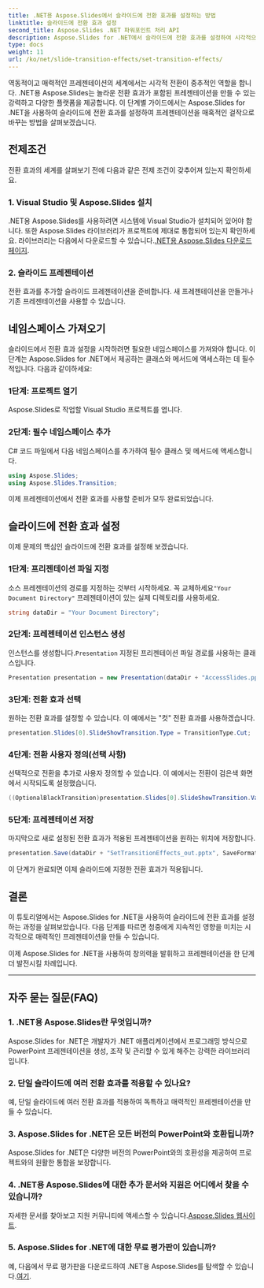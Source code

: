 ```yaml
---
title: .NET용 Aspose.Slides에서 슬라이드에 전환 효과를 설정하는 방법
linktitle: 슬라이드에 전환 효과 설정
second_title: Aspose.Slides .NET 파워포인트 처리 API
description: Aspose.Slides for .NET에서 슬라이드에 전환 효과를 설정하여 시각적으로 멋진 프레젠테이션을 만드는 방법을 알아보세요. 원활한 경험을 위해 단계별 가이드를 따르세요.
type: docs
weight: 11
url: /ko/net/slide-transition-effects/set-transition-effects/
---
```


역동적이고 매력적인 프레젠테이션의 세계에서는 시각적 전환이 중추적인 역할을 합니다. .NET용 Aspose.Slides는 놀라운 전환 효과가 포함된 프레젠테이션을 만들 수 있는 강력하고 다양한 플랫폼을 제공합니다. 이 단계별 가이드에서는 Aspose.Slides for .NET을 사용하여 슬라이드에 전환 효과를 설정하여 프레젠테이션을 매혹적인 걸작으로 바꾸는 방법을 살펴보겠습니다.

## 전제조건

전환 효과의 세계를 살펴보기 전에 다음과 같은 전제 조건이 갖추어져 있는지 확인하세요.

### 1. Visual Studio 및 Aspose.Slides 설치

 .NET용 Aspose.Slides를 사용하려면 시스템에 Visual Studio가 설치되어 있어야 합니다. 또한 Aspose.Slides 라이브러리가 프로젝트에 제대로 통합되어 있는지 확인하세요. 라이브러리는 다음에서 다운로드할 수 있습니다.[.NET용 Aspose.Slides 다운로드 페이지](https://releases.aspose.com/slides/net/).

### 2. 슬라이드 프레젠테이션

전환 효과를 추가할 슬라이드 프레젠테이션을 준비합니다. 새 프레젠테이션을 만들거나 기존 프레젠테이션을 사용할 수 있습니다.

## 네임스페이스 가져오기

슬라이드에서 전환 효과 설정을 시작하려면 필요한 네임스페이스를 가져와야 합니다. 이 단계는 Aspose.Slides for .NET에서 제공하는 클래스와 메서드에 액세스하는 데 필수적입니다. 다음과 같이하세요:

### 1단계: 프로젝트 열기

Aspose.Slides로 작업할 Visual Studio 프로젝트를 엽니다.

### 2단계: 필수 네임스페이스 추가

C# 코드 파일에서 다음 네임스페이스를 추가하여 필수 클래스 및 메서드에 액세스합니다.

```csharp
using Aspose.Slides;
using Aspose.Slides.Transition;
```

이제 프레젠테이션에서 전환 효과를 사용할 준비가 모두 완료되었습니다.

## 슬라이드에 전환 효과 설정

이제 문제의 핵심인 슬라이드에 전환 효과를 설정해 보겠습니다.

### 1단계: 프리젠테이션 파일 지정

 소스 프레젠테이션의 경로를 지정하는 것부터 시작하세요. 꼭 교체하세요`"Your Document Directory"` 프레젠테이션이 있는 실제 디렉토리를 사용하세요.

```csharp
string dataDir = "Your Document Directory";
```

### 2단계: 프레젠테이션 인스턴스 생성

 인스턴스를 생성합니다.`Presentation` 지정된 프리젠테이션 파일 경로를 사용하는 클래스입니다.

```csharp
Presentation presentation = new Presentation(dataDir + "AccessSlides.pptx");
```

### 3단계: 전환 효과 선택

원하는 전환 효과를 설정할 수 있습니다. 이 예에서는 "컷" 전환 효과를 사용하겠습니다.

```csharp
presentation.Slides[0].SlideShowTransition.Type = TransitionType.Cut;
```

### 4단계: 전환 사용자 정의(선택 사항)

선택적으로 전환을 추가로 사용자 정의할 수 있습니다. 이 예에서는 전환이 검은색 화면에서 시작되도록 설정했습니다.

```csharp
((OptionalBlackTransition)presentation.Slides[0].SlideShowTransition.Value).FromBlack = true;
```

### 5단계: 프레젠테이션 저장

마지막으로 새로 설정된 전환 효과가 적용된 프레젠테이션을 원하는 위치에 저장합니다.

```csharp
presentation.Save(dataDir + "SetTransitionEffects_out.pptx", SaveFormat.Pptx);
```

이 단계가 완료되면 이제 슬라이드에 지정한 전환 효과가 적용됩니다.

## 결론

이 튜토리얼에서는 Aspose.Slides for .NET을 사용하여 슬라이드에 전환 효과를 설정하는 과정을 살펴보았습니다. 다음 단계를 따르면 청중에게 지속적인 영향을 미치는 시각적으로 매력적인 프레젠테이션을 만들 수 있습니다.

이제 Aspose.Slides for .NET을 사용하여 창의력을 발휘하고 프레젠테이션을 한 단계 더 발전시킬 차례입니다.

---

## 자주 묻는 질문(FAQ)

### 1. .NET용 Aspose.Slides란 무엇입니까?

Aspose.Slides for .NET은 개발자가 .NET 애플리케이션에서 프로그래밍 방식으로 PowerPoint 프레젠테이션을 생성, 조작 및 관리할 수 있게 해주는 강력한 라이브러리입니다.

### 2. 단일 슬라이드에 여러 전환 효과를 적용할 수 있나요?

예, 단일 슬라이드에 여러 전환 효과를 적용하여 독특하고 매력적인 프레젠테이션을 만들 수 있습니다.

### 3. Aspose.Slides for .NET은 모든 버전의 PowerPoint와 호환됩니까?

Aspose.Slides for .NET은 다양한 버전의 PowerPoint와의 호환성을 제공하여 프로젝트와의 원활한 통합을 보장합니다.

### 4. .NET용 Aspose.Slides에 대한 추가 문서와 지원은 어디에서 찾을 수 있습니까?

 자세한 문서를 찾아보고 지원 커뮤니티에 액세스할 수 있습니다.[Aspose.Slides 웹사이트](https://reference.aspose.com/slides/net/).

### 5. Aspose.Slides for .NET에 대한 무료 평가판이 있습니까?

 예, 다음에서 무료 평가판을 다운로드하여 .NET용 Aspose.Slides를 탐색할 수 있습니다.[여기](https://releases.aspose.com/).